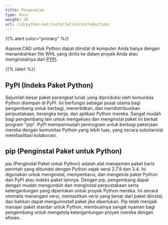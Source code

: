 ```yaml
---
title: Pengenalan
type: docs
weight: 10
url: /id/python-net/installation/introduction/
---
```


{{% alert color="primary" %}}

Aspose.CAD untuk Python dapat diinstal di komputer Anda hanya dengan menambahkan file WHL yang dirilis ke dalam proyek Anda atau menginstalnya dari [PYPI](https://pypi.org/project/aspose-cad/).

{{% /alert %}}

## PyPI (Indeks Paket Python)

Sejumlah besar paket perangkat lunak yang diproduksi oleh komunitas Python disimpan di PyPI. Ini berfungsi sebagai pusat utama bagi pengembang untuk berbagi, menerbitkan, dan mendistribusikan perpustakaan, kerangka kerja, dan aplikasi Python mereka. Sangat mudah bagi pengembang lain untuk mengakses dan menginstal paket ini berkat program "pip". PyPI mempermudah pemrogram untuk berbagi pekerjaan mereka dengan komunitas Python yang lebih luas, yang secara substansial memfasilitasi kolaborasi.

## pip (Penginstal Paket untuk Python)

pip (Penginstal Paket untuk Python) adalah alat manajemen paket baris perintah yang dibundel dengan Python sejak versi 2.7.9 dan 3.4. Ini digunakan untuk menginstal, memperbarui, dan mengelola paket Python dari PyPI atau indeks paket lainnya. Dengan pip, pengembang dapat dengan mudah mengunduh dan menginstal perpustakaan serta ketergantungan yang diperlukan untuk proyek Python mereka. Ini secara otomatis menangani versi, memastikan versi yang benar dari paket diinstal, dan bahkan dapat menguninstall paket jika diperlukan. Pip telah menjadi manajer paket standar untuk Python, membuatnya sangat nyaman bagi pengembang untuk mengelola ketergantungan proyek mereka dengan efisien.
